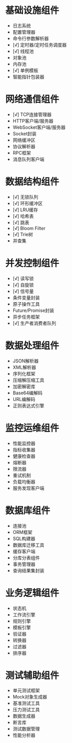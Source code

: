 # 基础设施组件
- 日志系统
- 配置管理器
- 命令行参数解析器
- [√] 定时器/定时任务调度器
- [√] 线程池
- 对象池
- 内存池
- [√] 单例模板 
- 智能指针包装器
# 网络通信组件
- [√] TCP连接管理器
- HTTP客户端/服务器
- WebSocket客户端/服务器
- Socket封装
- 网络缓冲区
- 协议解析器
- RPC框架
- 消息队列客户端
# 数据结构组件
- [√] 无锁队列
- [√] 环形缓冲区
- [√] LRU缓存
- [√] 哈希表
- [√] 跳表
- [√] Bloom Filter
- [√] Trie树
- 并查集
# 并发控制组件
- [√] 读写锁
- [√] 自旋锁
- [√] 信号量
- 条件变量封装
- 原子操作工具
- Future/Promise封装
- 异步任务框架
- [√] 生产者消费者队列
# 数据处理组件
- JSON解析器
- XML解析器
- 序列化框架
- 压缩解压缩工具
- 加密解密库
- Base64编解码
- URL编解码
- 正则表达式引擎
# 监控运维组件
- 性能监控器
- 指标收集器
- 健康检查器
- 熔断器
- 限流器
- 重试机制
- 负载均衡器
- 服务发现客户端
# 数据库组件
- 连接池
- ORM框架
- SQL构建器
- 数据库迁移工具
- 缓存客户端
- 分库分表组件
- 事务管理器
- 查询结果集封装
# 业务逻辑组件
- 状态机
- 工作流引擎
- 规则引擎
- 模板引擎
- 验证器
- 转换器
- 过滤器
- 排序器
# 测试辅助组件
- 单元测试框架
- Mock对象生成器
- 基准测试工具
- 压力测试工具
- 数据生成器
- 断言库
- 测试数据管理
- 性能分析器
